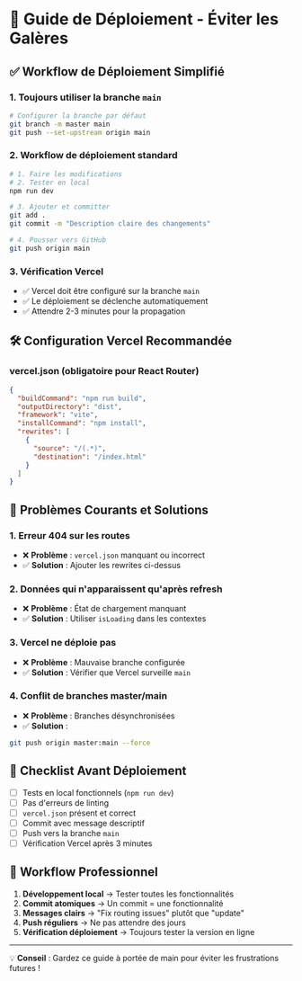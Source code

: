 # 🚀 Guide de Déploiement - Éviter les Galères

## ✅ **Workflow de Déploiement Simplifié**

### **1. Toujours utiliser la branche `main`**
```bash
# Configurer la branche par défaut
git branch -m master main
git push --set-upstream origin main
```

### **2. Workflow de déploiement standard**
```bash
# 1. Faire les modifications
# 2. Tester en local
npm run dev

# 3. Ajouter et committer
git add .
git commit -m "Description claire des changements"

# 4. Pousser vers GitHub
git push origin main
```

### **3. Vérification Vercel**
- ✅ Vercel doit être configuré sur la branche `main`
- ✅ Le déploiement se déclenche automatiquement
- ✅ Attendre 2-3 minutes pour la propagation

## 🛠️ **Configuration Vercel Recommandée**

### **vercel.json (obligatoire pour React Router)**
```json
{
  "buildCommand": "npm run build",
  "outputDirectory": "dist",
  "framework": "vite",
  "installCommand": "npm install",
  "rewrites": [
    {
      "source": "/(.*)",
      "destination": "/index.html"
    }
  ]
}
```

## 🚨 **Problèmes Courants et Solutions**

### **1. Erreur 404 sur les routes**
- ❌ **Problème** : `vercel.json` manquant ou incorrect
- ✅ **Solution** : Ajouter les rewrites ci-dessus

### **2. Données qui n'apparaissent qu'après refresh**
- ❌ **Problème** : État de chargement manquant
- ✅ **Solution** : Utiliser `isLoading` dans les contextes

### **3. Vercel ne déploie pas**
- ❌ **Problème** : Mauvaise branche configurée
- ✅ **Solution** : Vérifier que Vercel surveille `main`

### **4. Conflit de branches master/main**
- ❌ **Problème** : Branches désynchronisées
- ✅ **Solution** : 
```bash
git push origin master:main --force
```

## 📝 **Checklist Avant Déploiement**

- [ ] Tests en local fonctionnels (`npm run dev`)
- [ ] Pas d'erreurs de linting
- [ ] `vercel.json` présent et correct
- [ ] Commit avec message descriptif
- [ ] Push vers la branche `main`
- [ ] Vérification Vercel après 3 minutes

## 🎯 **Workflow Professionnel**

1. **Développement local** → Tester toutes les fonctionnalités
2. **Commit atomiques** → Un commit = une fonctionnalité
3. **Messages clairs** → "Fix routing issues" plutôt que "update"
4. **Push réguliers** → Ne pas attendre des jours
5. **Vérification déploiement** → Toujours tester la version en ligne

---

💡 **Conseil** : Gardez ce guide à portée de main pour éviter les frustrations futures !
